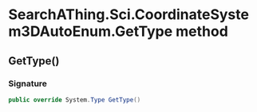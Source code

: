 # SearchAThing.Sci.CoordinateSystem3DAutoEnum.GetType method
## GetType()
### Signature
```csharp
public override System.Type GetType()
```
